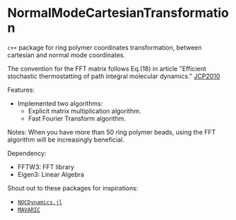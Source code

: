 # NormalModeCartesianTransformation

`c++` package for ring polymer coordinates transformation, between cartesian and normal mode coordinates.

The convention for the FFT matrix follows Eq.(18) in article "Efficient stochastic thermostatting of path integral molecular dynamics." [JCP2010](https://doi.org/10.1063/1.3489925)

Features: 
- Implemented two algorithms:
    - Explicit matrix multiplication algorithm. 
    - Fast Fourier Transform algorithm.

Notes: 
When you have more than 50 ring polymer beads, using the FFT algorithm will be increasingly beneficial.

Dependency:
- FFTW3: FFT library
- Eigen3: Linear Algebra

Shout out to these packages for inspirations:
- [`NQCDynamics.jl`](https://github.com/NQCD/NQCDynamics.jl)
- [`MAVARIC`](https://github.com/AnanthGroup/MAVARIC)
